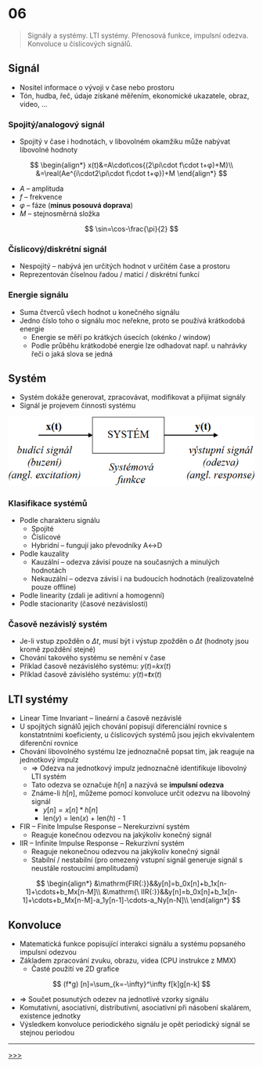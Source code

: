 # 06

> Signály a systémy. LTI systémy. Přenosová funkce, impulsní odezva. Konvoluce u číslicových signálů.

## Signál

* Nositel informace o vývoji v čase nebo prostoru
* Tón, hudba, řeč, údaje získané měřením, ekonomické ukazatele, obraz, video, ...

### Spojitý/analogový signál

* Spojitý v čase i hodnotách, v libovolném okamžiku může nabývat libovolné hodnoty

$$
\begin{align*}
x(t)&=A\cdot\cos{(2\pi\cdot f\cdot t+φ)+M}\\
&=\real(Ae^{i\cdot2\pi\cdot f\cdot t+φ})+M
\end{align*}
$$

* _A_ – amplituda
* _f_ – frekvence
* _φ_ – fáze (__minus posouvá doprava__)
* _M_ – stejnosměrná složka

$$
\sin=\cos-\frac{\pi}{2}
$$

### Číslicový/diskrétní signál

* Nespojitý – nabývá jen určitých hodnot v určitém čase a prostoru
* Reprezentován číselnou řadou / maticí / diskrétní funkcí

### Energie signálu

* Suma čtverců všech hodnot u konečného signálu
* Jedno číslo toho o signálu moc neřekne, proto se používá krátkodobá energie
  * Energie se měří po krátkých úsecích (okénko / window)
  * Podle průběhu krátkodobé energie lze odhadovat např. u nahrávky řeči o jaká slova se jedná

## Systém

* Systém dokáže generovat, zpracovávat, modifikovat a přijímat signály
* Signál je projevem činnosti systému

![Systém](./MG/06_01.png)

### Klasifikace systémů

* Podle charakteru signálu
  * Spojité
  * Číslicové
  * Hybridní – fungují jako převodníky A↔D
* Podle kauzality
  * Kauzální – odezva závisí pouze na současných a minulých hodnotách
  * Nekauzální – odezva závisí i na budoucích hodnotách (realizovatelné pouze offline)
* Podle linearity (zdali je aditivní a homogenní)
* Podle stacionarity (časové nezávislosti)

### Časově nezávislý systém

* Je-li vstup zpožděn o _Δt_, musí být i výstup zpožděn o _Δt_ (hodnoty jsou kromě zpoždění stejné)
* Chování takového systému se nemění v čase
* Příklad časově nezávislého systému: _y_(_t_)=_kx_(_t_)
* Příklad časově závislého systému: _y_(_t_)=_<b>t</b>x_(_t_)

## LTI systémy

* Linear Time Invariant – lineární a časově nezávislé
* U spojitých signálů jejich chování popisují diferenciální rovnice s konstatntními koeficienty, u číslicových systémů jsou jejich ekvivalentem diferenční rovnice
* Chování libovolného systému lze jednoznačně popsat tím, jak reaguje na jednotkový impulz
  * ⇒ Odezva na jednotkový impulz jednoznačně identifikuje libovolný LTI systém
  * Tato odezva se označuje _h_[_n_] a nazývá se __impulsní odezva__
  * Známe-li _h_[_n_], můžeme pomocí konvoluce určit odezvu na libovolný signál
    * $y[n]=x[n]*h[n]$
    * len(_y_) = len(_x_) + len(_h_) - 1
* FIR – Finite Impulse Response – Nerekurzivní systém
  * Reaguje konečnou odezvou na jakýkoliv konečný signál
* IIR – Infinite Impulse Response – Rekurzivní systém
  * Reaguje nekonečnou odezvou na jakýkoliv konečný signál
  * Stabilní / nestabilní (pro omezený vstupní signál generuje signál s neustále rostoucími amplitudami)

$$
\begin{align*}
&\mathrm{FIR{:}}&&y[n]=b_0x[n]+b_1x[n-1]+\cdots+b_Mx[n-M]\\
&\mathrm{\ IIR{:}}&&y[n]=b_0x[n]+b_1x[n-1]+\cdots+b_Mx[n-M]-a_1y[n-1]-\cdots-a_Ny[n-N]\\
\end{align*}
$$

## Konvoluce

* Matematická funkce popisující interakci signálu a systému popsaného impulsní odezvou
* Základem zpracování zvuku, obrazu, videa (CPU instrukce z MMX)
  * Časté použití ve 2D grafice

$$
(f*g) [n]=\sum_{k=-\infty}^\infty f[k]g[n-k]
$$

* ⇒ Součet posunutých odezev na jednotlivé vzorky signálu
* Komutativní, asociativní, distributivní, asociativní při násobení skalárem, existence jednotky
* Výsledkem konvoluce periodického signálu je opět periodický signál se stejnou periodou

---
[>>>](./07.MD)
